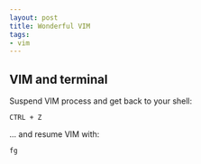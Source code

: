 ```yaml
---
layout: post
title: Wonderful VIM
tags:
- vim
---
```



## VIM and terminal
Suspend VIM process and get back to your shell:

```
CTRL + Z
```

... and resume VIM with:

```
fg
```
